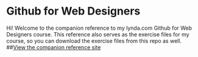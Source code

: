 Github for Web Designers
========================

Hi! Welcome to the companion reference to my lynda.com Github for Web Designers course. This reference also serves as the exercise files for my course, so you can download the exercise files from this repo as well.
##[View the companion reference site](http://nsoteriou.github.io/github-for-web-designers)
 
